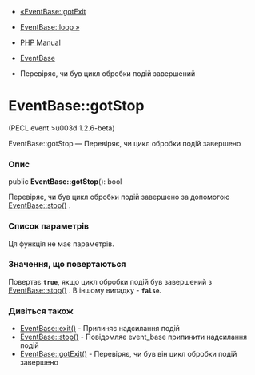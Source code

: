 - [«EventBase::gotExit](eventbase.gotexit.md)
- [EventBase::loop »](eventbase.loop.md)

- [PHP Manual](index.md)
- [EventBase](class.eventbase.md)
- Перевіряє, чи був цикл обробки подій завершений

# EventBase::gotStop

(PECL event \>u003d 1.2.6-beta)

EventBase::gotStop — Перевіряє, чи цикл обробки подій завершено

### Опис

public **EventBase::gotStop**(): bool

Перевіряє, чи був цикл обробки подій завершено за допомогою
[EventBase::stop()](eventbase.stop.md) .

### Список параметрів

Ця функція не має параметрів.

### Значення, що повертаються

Повертає **`true`**, якщо цикл обробки подій був завершений з
[EventBase::stop()](eventbase.stop.md) . В іншому випадку -
**`false`**.

### Дивіться також

- [EventBase::exit()](eventbase.exit.md) - Припиняє надсилання
подій
- [EventBase::stop()](eventbase.stop.md) - Повідомляє event_base
припинити надсилання подій
- [EventBase::gotExit()](eventbase.gotexit.md) - Перевіряє, чи був він
цикл обробки подій завершено
